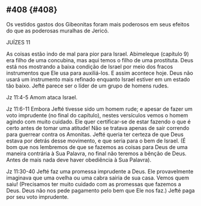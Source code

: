 ## #408 {#408}

Os vestidos gastos dos Gibeonitas foram mais poderosos em seus efeitos do que as poderosas muralhas de Jericó.

JUÍZES 11

As coisas estão indo de mal para pior para Israel. Abimeleque (capítulo 9) era filho de uma concubina, mas aqui temos o filho de uma prostituta. Deus está nos mostrando a baixa condição de Israel por meio dos fracos instrumentos que Ele usa para auxiliá-los. E assim acontece hoje. Deus não usará um instrumento mais refinado enquanto Israel estiver em um estado tão baixo. Jefté parece ser o líder de um grupo de homens rudes.

Jz 11:4-5 Amom ataca Israel.

Jz 11:6-11 Embora Jefté tivesse sido um homem rude; e apesar de fazer um voto imprudente (no final do capítulo), nestes versículos vemos o homem agindo com muito cuidado. Ele quer certificar-se de estar fazendo o que é certo antes de tomar uma atitude! Não se tratava apenas de sair correndo para guerrear contra os Amonitas. Jefté queria ter certeza de que Deus estava por detrás desse movimento, e que seria para o bem de Israel. (É bom que nos lembremos de que se fazemos as coisas para Deus de uma maneira contrária à Sua Palavra, no final não teremos a bênção de Deus. Antes de mais nada deve haver obediência à Sua Palavra).

Jz 11:30-40 Jefté faz uma promessa imprudente a Deus. Ele provavelmente imaginava que uma ovelha ou uma cabra sairia de sua casa. Vemos quem saiu! (Precisamos ter muito cuidado com as promessas que fazemos a Deus. Deus não nos pede pagamento pelo bem que Ele nos faz.) Jefté paga por seu voto imprudente.